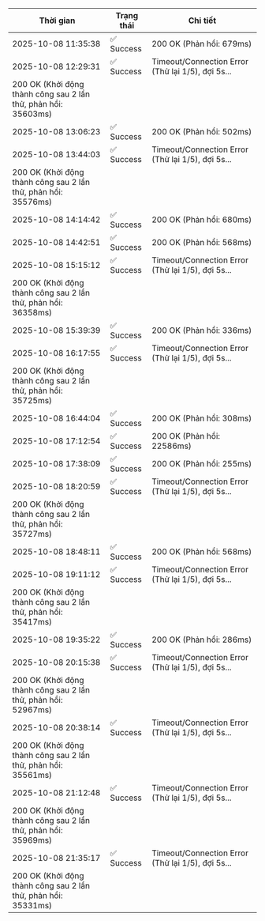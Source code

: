| Thời gian | Trạng thái | Chi tiết |
|---|---|---|
| 2025-10-08 11:35:38 | ✅ Success | 200 OK (Phản hồi: 679ms) |
| 2025-10-08 12:29:31 | ✅ Success | Timeout/Connection Error (Thử lại 1/5), đợi 5s...
200 OK (Khởi động thành công sau 2 lần thử, phản hồi: 35603ms) |
| 2025-10-08 13:06:23 | ✅ Success | 200 OK (Phản hồi: 502ms) |
| 2025-10-08 13:44:03 | ✅ Success | Timeout/Connection Error (Thử lại 1/5), đợi 5s...
200 OK (Khởi động thành công sau 2 lần thử, phản hồi: 35576ms) |
| 2025-10-08 14:14:42 | ✅ Success | 200 OK (Phản hồi: 680ms) |
| 2025-10-08 14:42:51 | ✅ Success | 200 OK (Phản hồi: 568ms) |
| 2025-10-08 15:15:12 | ✅ Success | Timeout/Connection Error (Thử lại 1/5), đợi 5s...
200 OK (Khởi động thành công sau 2 lần thử, phản hồi: 36358ms) |
| 2025-10-08 15:39:39 | ✅ Success | 200 OK (Phản hồi: 336ms) |
| 2025-10-08 16:17:55 | ✅ Success | Timeout/Connection Error (Thử lại 1/5), đợi 5s...
200 OK (Khởi động thành công sau 2 lần thử, phản hồi: 35725ms) |
| 2025-10-08 16:44:04 | ✅ Success | 200 OK (Phản hồi: 308ms) |
| 2025-10-08 17:12:54 | ✅ Success | 200 OK (Phản hồi: 22586ms) |
| 2025-10-08 17:38:09 | ✅ Success | 200 OK (Phản hồi: 255ms) |
| 2025-10-08 18:20:59 | ✅ Success | Timeout/Connection Error (Thử lại 1/5), đợi 5s...
200 OK (Khởi động thành công sau 2 lần thử, phản hồi: 35727ms) |
| 2025-10-08 18:48:11 | ✅ Success | 200 OK (Phản hồi: 568ms) |
| 2025-10-08 19:11:12 | ✅ Success | Timeout/Connection Error (Thử lại 1/5), đợi 5s...
200 OK (Khởi động thành công sau 2 lần thử, phản hồi: 35417ms) |
| 2025-10-08 19:35:22 | ✅ Success | 200 OK (Phản hồi: 286ms) |
| 2025-10-08 20:15:38 | ✅ Success | Timeout/Connection Error (Thử lại 1/5), đợi 5s...
200 OK (Khởi động thành công sau 2 lần thử, phản hồi: 52967ms) |
| 2025-10-08 20:38:14 | ✅ Success | Timeout/Connection Error (Thử lại 1/5), đợi 5s...
200 OK (Khởi động thành công sau 2 lần thử, phản hồi: 35561ms) |
| 2025-10-08 21:12:48 | ✅ Success | Timeout/Connection Error (Thử lại 1/5), đợi 5s...
200 OK (Khởi động thành công sau 2 lần thử, phản hồi: 35969ms) |
| 2025-10-08 21:35:17 | ✅ Success | Timeout/Connection Error (Thử lại 1/5), đợi 5s...
200 OK (Khởi động thành công sau 2 lần thử, phản hồi: 35331ms) |
